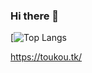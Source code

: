 ### Hi there 👋

[![Top Langs](https://github-readme-stats.vercel.app/api/top-langs/?username=BigBaiDog&locale=cn&layout=compact)

https://toukou.tk/
